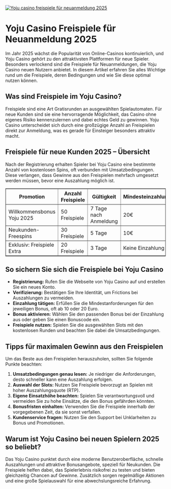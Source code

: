 [![Yoju casino freispiele für neuanmeldung 2025](https://123-caf.pages.dev/gitsignup.png)](https://vrmoo.ru/Bt82HjjY)

<h1>Yoju Casino Freispiele für Neuanmeldung 2025</h1> <p>Im Jahr 2025 wächst die Popularität von Online-Casinos kontinuierlich, und Yoju Casino gehört zu den attraktivsten Plattformen für neue Spieler. Besonders verlockend sind die Freispiele für Neuanmeldungen, die Yoju Casino neuen Nutzern anbietet. In diesem Artikel erfahren Sie alles Wichtige rund um die Freispiele, deren Bedingungen und wie Sie diese optimal nutzen können.</p>  <h2>Was sind Freispiele im Yoju Casino?</h2> <p>Freispiele sind eine Art Gratisrunden an ausgewählten Spielautomaten. Für neue Kunden sind sie eine hervorragende Möglichkeit, das Casino ohne eigenes Risiko kennenzulernen und dabei echtes Geld zu gewinnen. Yoju Casino unterscheidet sich durch eine großzügige Anzahl an Freispielen direkt zur Anmeldung, was es gerade für Einsteiger besonders attraktiv macht.</p>  <h2>Freispiele für neue Kunden 2025 – Übersicht</h2> <p>Nach der Registrierung erhalten Spieler bei Yoju Casino eine bestimmte Anzahl von kostenlosen Spins, oft verbunden mit Umsatzbedingungen. Diese verlangen, dass Gewinne aus den Freispielen mehrfach umgesetzt werden müssen, bevor eine Auszahlung möglich ist.</p>  <table border="1" cellpadding="8" cellspacing="0" style="border-collapse: collapse; width: 100%;">   <thead>     <tr>       <th>Promotion</th>       <th>Anzahl Freispiele</th>       <th>Gültigkeit</th>       <th>Mindesteinzahlung</th>       <th>Umsatzbedingungen</th>       <th>Spielautomaten</th>     </tr>   </thead>   <tbody>     <tr>       <td>Willkommensbonus Yoju 2025</td>       <td>50 Freispiele</td>       <td>7 Tage nach Anmeldung</td>       <td>20€</td>       <td>35x Bonusbetrag</td>       <td>Starburst, Book of Dead</td>     </tr>     <tr>       <td>Neukunden-Freespins</td>       <td>30 Freispiele</td>       <td>5 Tage</td>       <td>10€</td>       <td>40x Gewinne</td>       <td>Gonzo's Quest, Reactoonz</td>     </tr>     <tr>       <td>Exklusiv: Freispiele Extra</td>       <td>20 Freispiele</td>       <td>3 Tage</td>       <td>Keine Einzahlung</td>       <td>50x Gewinne</td>       <td>Wolf Gold</td>     </tr>   </tbody> </table>  <h2>So sichern Sie sich die Freispiele bei Yoju Casino</h2> <ul>   <li><strong>Registrierung:</strong> Rufen Sie die Webseite von Yoju Casino auf und erstellen Sie ein neues Konto.</li>   <li><strong>Verifizierung:</strong> Bestätigen Sie Ihre Identität, um Frictions bei Auszahlungen zu vermeiden.</li>   <li><strong>Einzahlung tätigen:</strong> Erfüllen Sie die Mindestanforderungen für den jeweiligen Bonus, oft ab 10 oder 20 Euro.</li>   <li><strong>Bonus aktivieren:</strong> Wählen Sie den passenden Bonus bei der Einzahlung aus oder geben Sie einen Bonuscode ein.</li>   <li><strong>Freispiele nutzen:</strong> Spielen Sie die ausgewählten Slots mit den kostenlosen Runden und beachten Sie dabei die Umsatzbedingungen.</li> </ul>  <h2>Tipps für maximalen Gewinn aus den Freispielen</h2> <p>Um das Beste aus den Freispielen herauszuholen, sollten Sie folgende Punkte beachten:</p> <ol>   <li><strong>Umsatzbedingungen genau lesen:</strong> Je niedriger die Anforderungen, desto schneller kann eine Auszahlung erfolgen.</li>   <li><strong>Auswahl der Slots:</strong> Nutzen Sie Freispiele bevorzugt an Spielen mit hoher Auszahlungsquote (RTP).</li>   <li><strong>Eigene Einsatzhöhe beachten:</strong> Spielen Sie verantwortungsvoll und vermeiden Sie zu hohe Einsätze, die den Bonus gefährden könnten.</li>   <li><strong>Bonusfristen einhalten:</strong> Verwenden Sie die Freispiele innerhalb der vorgegebenen Zeit, da sie sonst verfallen.</li>   <li><strong>Kundenservice fragen:</strong> Nutzen Sie den Support bei Unklarheiten zu Bonus und Promotionen.</li> </ol>  <h2>Warum ist Yoju Casino bei neuen Spielern 2025 so beliebt?</h2> <p>Das Yoju Casino punktet durch eine moderne Benutzeroberfläche, schnelle Auszahlungen und attraktive Bonusangebote, speziell für Neukunden. Die Freispiele helfen dabei, das Spielerlebnis risikofrei zu testen und bieten gleichzeitig Chancen auf Gewinne. Zusätzlich sorgen regelmäßige Aktionen und eine große Spielauswahl für eine abwechslungsreiche Erfahrung.</p>
